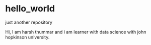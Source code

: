 # hello_world
just another repository


Hi, I am harsh thummar and i am learner with data science with john hopkinson university.
